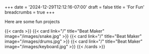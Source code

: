 +++
date = '2024-12-29T12:12:16-07:00'
draft = false
title = 'For Fun'
breadcrumbs = true
+++

Here are some fun projects

{{< cards >}}
  {{< card link="/" title="Beat Maker" image="/images/snake.jpg" >}}
  {{< card link="/" title="Beat Maker" image="/images/drums.jpg" >}}
  {{< card link="/" title="Beat Maker" image="/images/keyboard.jpg" >}}
{{< /cards >}}
